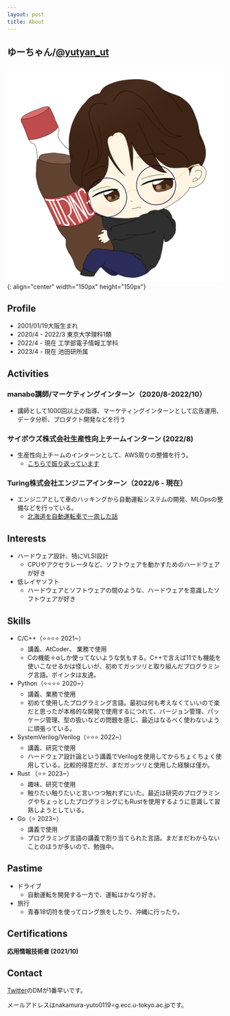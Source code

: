 ```yaml
---
layout: post
title: About
---
```


## ゆーちゃん/[@yutyan_ut](https://twitter.com/yutyan_ut)
![自分の絵](/assets/images/favicon/mylogo.png){: align="center" width="150px" height="150px"}

## Profile
- 2001/01/19大阪生まれ
- 2020/4 - 2022/3 東京大学理科1類
- 2022/4 - 現在 工学部電子情報工学科
- 2023/4 - 現在 池田研所属

## Activities
### manabo講師/マーケティングインターン（2020/8-2022/10）
- 講師として1000回以上の指導、マーケティングインターンとして広告運用、データ分析、プロダクト開発などを行う

### サイボウズ株式会社生産性向上チームインターン (2022/8)
- 生産性向上チームのインターンとして、AWS周りの整備を行う。
    - [こちらで振り返っています](https://zenn.dev/yutyan/articles/64f578e132a4d7)

### Turing株式会社エンジニアインターン（2022/6 - 現在）
- エンジニアとして車のハッキングから自動運転システムの開発、MLOpsの整備などを行っている。
    - [北海道を自動運転車で一周した話](https://zenn.dev/turing_motors/articles/a42150d9c77d93)

## Interests

- ハードウェア設計、特にVLSI設計
    - CPUやアクセラレータなど、ソフトウェアを動かすためのハードウェアが好き
- 低レイヤソフト
    - ハードウェアとソフトウェアの間のような、ハードウェアを意識したソフトウェアが好き

## Skills

- C/C++（⭐⭐⭐⭐ 2021~）
    - 講義、AtCoder、 業務で使用
    - Cの機能＋αしか使ってないような気もする。C++で言えば11でも機能を使いこなせるかは怪しいが、初めてガッツリと取り組んだプログラミング言語。ポインタは友達。
- Python（⭐⭐⭐⭐ 2020~）
    - 講義、業務で使用
    - 初めて使用したプログラミング言語。最初は何も考えなくていいので楽だと思ったが本格的な開発で使用するにつれて、バージョン管理、パッケージ管理、型の扱いなどの問題を感じ、最近はなるべく使わないように頑張っている。
- SystemVerilog/Verilog（⭐⭐⭐ 2022~）
    - 講義、研究で使用
    - ハードウェア設計論という講義でVerilogを使用してからちょくちょく使用している。比較的得意だが、まだガッツリと使用した経験は僅か。
- Rust （⭐⭐ 2023~）
    - 趣味、研究で使用
    - 触りたい触りたいと言いつつ触れずにいた。最近は研究のプログラミングやちょっとしたプログラミングにもRustを使用するように意識して習熟しようとしている。
- Go（⭐ 2023~）
    - 講義で使用
    - プログラミング言語の講義で割り当てられた言語。まだまだわからないことのほうが多いので、勉強中。

## Pastime
- ドライブ
    - 自動運転を開発する一方で、運転はかなり好き。
- 旅行
    - 青春18切符を使ってロング旅をしたり、沖縄に行ったり。

## Certifications
**応用情報技術者 (2021/10)**

## Contact

[Twitter](https://twitter.com/yutyan_ut)のDMが1番早いです。

メールアドレスはnakamura-yuto0119⭐g.ecc.u-tokyo.ac.jpです。